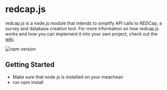 # redcap.js
redcap.js is a node.js module that intends to simplify API calls to REDCap, a survey and database creation tool.
For more information on how redcap.js works and how you can implement it into your own project, check out the [wiki](https://github.iu.edu/csi/redcap.js/wiki).

![npm version](https://img.shields.io/npm/v/@onehilltech/blueprint.svg)


Getting Started
----------------
* Make sure that node js is installed on your meachean
* run npm install
